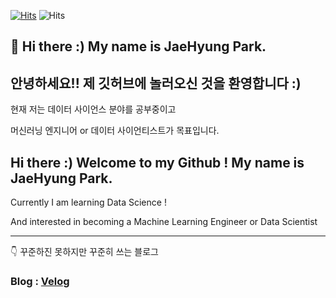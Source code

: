 [![Hits](https://hits.seeyoufarm.com/api/count/incr/badge.svg?url=https%3A%2F%2Fgithub.com%2Fjbro321)](https://hits.seeyoufarm.com) ![Hits](https://img.shields.io/github/followers/jbro321?label=Follow)

## 👋 Hi there :) My name is JaeHyung Park.

## 안녕하세요!! 제 깃허브에 놀러오신 것을 환영합니다 :)

현재 저는 데이터 사이언스 분야를 공부중이고

머신러닝 엔지니어 or 데이터 사이언티스트가 목표입니다.

## Hi there :) Welcome to my Github ! My name is JaeHyung Park.

Currently I am learning Data Science !

And interested in becoming a Machine Learning Engineer or Data Scientist

---

👇 꾸준하진 못하지만 꾸준히 쓰는 블로그

### Blog : [Velog](https://velog.io/@jbro321)

<!--
**jbro321/jbro321** is a ✨ _special_ ✨ repository because its `README.md` (this file) appears on your GitHub profile.

Here are some ideas to get you started:

- 🔭 I’m currently working on ...
- 🌱 I’m currently learning ...
- 👯 I’m looking to collaborate on ...
- 🤔 I’m looking for help with ...
- 💬 Ask me about ...
- 📫 How to reach me: ...
- 😄 Pronouns: ...
- ⚡ Fun fact: ...
-->

